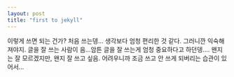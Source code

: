 ```yaml
---
layout: post
title: "first to jekyll"
---
```

이렇게 쓰면 되는 건가? 처음 쓰는뎅... 생각보다 엄청 편리한 것 같다.
그러니깐 익숙해져야지. 글을 잘 쓰는 사람이 음...암튼 글을 잘 쓰는게 엄청 중요하다고 하던뎅.... 왠지는 잘 모르겠지만, 왠지 잘 쓰고 싶음. 어려우니까 조금 쓰고 안 쓰게 되버리는 습관이 있어서...


